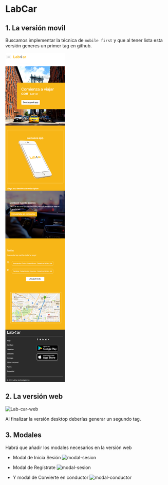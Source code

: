 # LabCar

## 1. La versión movil
Buscamos implementar la técnica de `mobile first` y que al tener lista esta versión generes un primer tag en github.

![Lab-car-movil](https://raw.githubusercontent.com/AnaSalazar/curricula-js/0b700308f0c6ed452596912fcef8103b8f88386b/04-social-network/01-css-frameworks/08-code-challenges/images/v-movil.png)

## 2. La versión web

![Lab-car-web](https://raw.githubusercontent.com/Laboratoria/curricula-js/f659ee55eeb322341c314d7d080bb22468e9a576/04-social-network/01-css-frameworks/08-code-challenges/images/desktop.png)

Al finalizar la versión desktop deberías generar un segundo tag.

## 3. Modales

Habrá que añadir los modales necesarios en la versión web

- Modal de Inicia Sesión
  ![modal-sesion](https://raw.githubusercontent.com/Laboratoria/curricula-js/f659ee55eeb322341c314d7d080bb22468e9a576/04-social-network/01-css-frameworks/08-code-challenges/images/modal-inicio-sesion.png)

- Modal de Regístrate
  ![modal-sesion](https://raw.githubusercontent.com/Laboratoria/curricula-js/f659ee55eeb322341c314d7d080bb22468e9a576/04-social-network/01-css-frameworks/08-code-challenges/images/modal-registrate.png)

- Y modal de Convierte en conductor
  ![modal-conductor](https://raw.githubusercontent.com/Laboratoria/curricula-js/f659ee55eeb322341c314d7d080bb22468e9a576/04-social-network/01-css-frameworks/08-code-challenges/images/modal-conductor.png)
